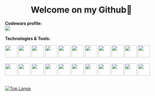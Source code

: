 
<center><h1> Welcome on my Github👋</h1></center>

**Codewars profile:** </br>
[<img src="https://www.codewars.com/users/NeverPlayFair/badges/large"/>](https://www.codewars.com/users/NeverPlayFair) </br></br>
**Technologies & Tools:** 
<p align="left">

<img src="https://cdn-icons-png.flaticon.com/512/174/174854.png" width="40" height="40"/>
<img src="https://cdn-icons-png.flaticon.com/512/732/732190.png" width="40" height="40"/>
<img src="https://cdn-icons-png.flaticon.com/512/5968/5968292.png" width="40" height="40"/>
<img src="https://cdn-icons-png.freepik.com/512/5968/5968350.png?ga=GA1.1.530725059.1739280054" width="40" height="40"/>
<img src="https://cdn-icons-png.flaticon.com/512/15484/15484268.png" width="40" height="40"/>
<img src="https://icon.icepanel.io/Technology/svg/Flask.svg" width="40" height="40"/>
<img src="https://cdn-icons-png.flaticon.com/512/9307/9307630.png" width="40" height="40"/>
<img src="https://icon.icepanel.io/Technology/svg/Docker.svg" width="40" height="40"/>
<img src="https://icon.icepanel.io/Technology/svg/Portainer.svg" width="40" height="40"/>
<img src="https://cdn-icons-png.flaticon.com/128/6124/6124995.png" width="40" height="40"/>
<img src="https://cdn-icons-png.flaticon.com/512/919/919825.png" width="40" height="40"/>
<br> <br>
<img src="https://icon.icepanel.io/Technology/svg/Vite.js.svg" width="40" height="40"/>
<img src="https://icon.icepanel.io/Technology/svg/Jira.svg" width="40" height="40"/>
<img src="https://icon.icepanel.io/Technology/svg/BitBucket.svg" width="40" height="40"/>
<img src="https://icon.icepanel.io/Technology/svg/Confluence.svg" width="40" height="40"/>
<img src="https://icon.icepanel.io/Technology/svg/Git.svg" width="40" height="40"/>
<img src="https://icon.icepanel.io/Technology/svg/Portainer.svg" width="40" height="40"/>
<img src="https://icon.icepanel.io/Technology/svg/WordPress.svg" width="40" height="40"/>
<img src="https://icon.icepanel.io/Technology/svg/Raspberry-Pi.svg" width="40" height="40"/>
<img src="https://icon.icepanel.io/Technology/svg/Java.svg" width="40" height="40"/>
<img src="https://icon.icepanel.io/Technology/svg/MySQL.svg" width="40" height="40"/>
<img src="https://icon.icepanel.io/Technology/svg/Google-Cloud.svg" width="40" height="40"/>
<br><br>

  
[![Top Langs](https://github-readme-stats.vercel.app/api/top-langs/?username=anuraghazra&layout=donut)](https://github.com/NeverPlayFair/NeverPlayFair)







